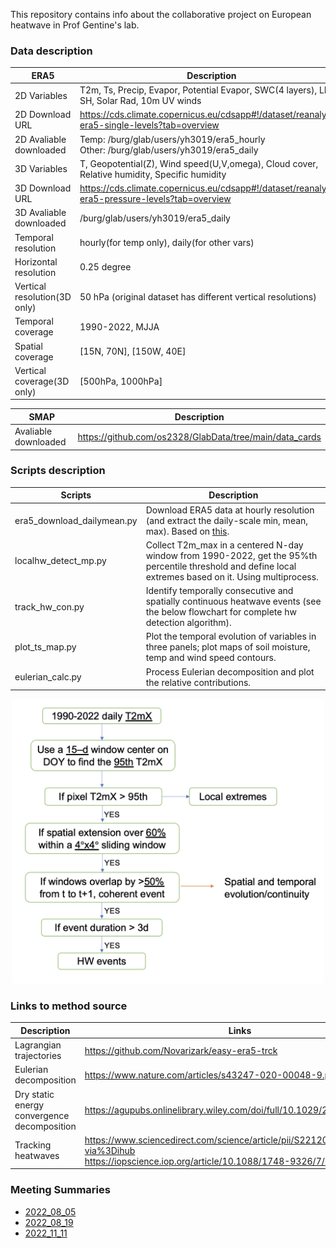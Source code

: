This repository contains info about the collaborative project on European heatwave in Prof Gentine's lab.

### Data description
| ERA5          | Description |
| ---      | ---       |
| 2D Variables        |    T2m, Ts, Precip, Evapor, Potential Evapor, SWC(4 layers), LH, SH, Solar Rad, 10m UV winds|
| 2D Download URL         |    https://cds.climate.copernicus.eu/cdsapp#!/dataset/reanalysis-era5-single-levels?tab=overview|
| 2D Avaliable downloaded |    Temp: /burg/glab/users/yh3019/era5_hourly <br /> Other: /burg/glab/users/yh3019/era5_daily |
| 3D Variables         | T, Geopotential(Z), Wind speed(U,V,omega), Cloud cover, Relative humidity, Specific humidity| 
| 3D Download URL         |   https://cds.climate.copernicus.eu/cdsapp#!/dataset/reanalysis-era5-pressure-levels?tab=overview|
| 3D Avaliable downloaded |   /burg/glab/users/yh3019/era5_daily  |
| Temporal resolution  |    hourly(for temp only), daily(for other vars)      |
| Horizontal resolution   |    0.25 degree |
| Vertical resolution(3D only)   | 50 hPa (original dataset has different vertical resolutions) |
| Temporal coverage    |    1990-2022, MJJA  |
| Spatial coverage     |    [15N, 70N], [150W, 40E]                 |
| Vertical coverage(3D only)  |    [500hPa, 1000hPa]                 |

| SMAP                 | Description |
| ---      | ---       |
| Avaliable downloaded | https://github.com/os2328/GlabData/tree/main/data_cards       |




### Scripts description
| Scripts     | Description |
| ---      | ---       |
|era5_download_dailymean.py       | Download ERA5 data at hourly resolution (and extract the daily-scale min, mean, max). Based on [this](https://towardsdatascience.com/read-era5-directly-into-memory-with-python-511a2740bba0).|
|localhw_detect_mp.py             | Collect T2m_max in a centered N-day window from 1990-2022, get the 95%th percentile threshold and define local extremes based on it. Using multiprocess.  |
|track_hw_con.py             | Identify temporally consecutive and spatially continuous heatwave events (see the below flowchart for complete hw detection algorithm).  |
|plot_ts_map.py                   | Plot the temporal evolution of variables in three panels; plot maps of soil moisture, temp and wind speed contours.|
|eulerian_calc.py                      | Process Eulerian decomposition and plot the relative contributions.|


[^_^]: ( ![Complete HW detection algorithm](images/hw_detect.png) )
<p align="center">
<img src="./images/hw_detect.png" width="500" />
</p>


### Links to method source
| Description | Links |
| ---      | ---       |
|Lagrangian trajectories                     | https://github.com/Novarizark/easy-era5-trck|
|Eulerian decomposition                      | https://www.nature.com/articles/s43247-020-00048-9.pdf|
|Dry static energy convergence decomposition | https://agupubs.onlinelibrary.wiley.com/doi/full/10.1029/2021AV000619|
|Tracking heatwaves                          | https://www.sciencedirect.com/science/article/pii/S221209471930060X?via%3Dihub   <br /> https://iopscience.iop.org/article/10.1088/1748-9326/7/1/014023/meta|



### Meeting Summaries
* [2022_08_05](https://docs.google.com/document/d/1eLhVIBYlDIeIwSVxXDPkn1ahWPNq4s43bBIwsrZ2c0A/edit)
* [2022_08_19](https://docs.google.com/document/d/1kyXU9GH-CSaeEYUSKSKinRIRnop4iyVyNQrGNIHiqrU/edit)
* [2022_11_11](https://docs.google.com/document/d/1jjp_Xvnm5Iyhgx3X7fQa-n9neDYs8umnw6UduITXFqw/edit)
